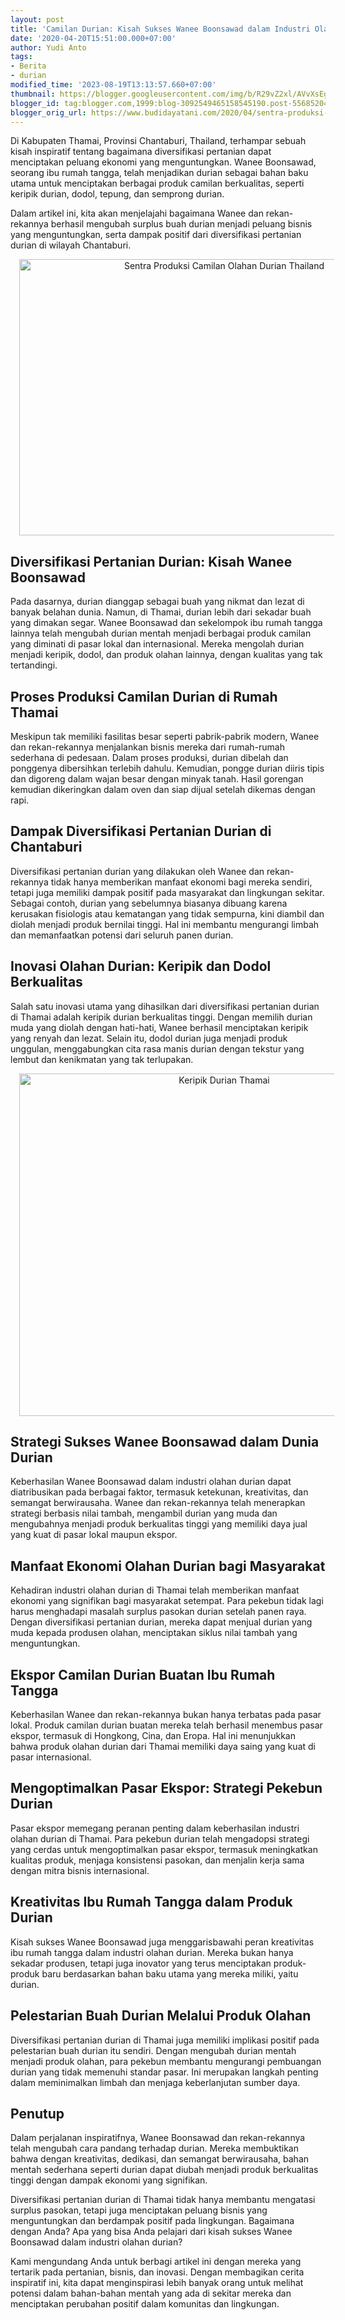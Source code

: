 ```yaml
---
layout: post
title: 'Camilan Durian: Kisah Sukses Wanee Boonsawad dalam Industri Olahan Durian'
date: '2020-04-20T15:51:00.000+07:00'
author: Yudi Anto
tags:
- Berita
- durian
modified_time: '2023-08-19T13:13:57.660+07:00'
thumbnail: https://blogger.googleusercontent.com/img/b/R29vZ2xl/AVvXsEg5e9C_HjCMyVGCRq5enyT3HbteVauIFjJawUmDkp1bXXar3he3btfwxac_W8U3I00BnPcUj_i8q7pSPuiDu0nFc44DHbIbL6tD1iP7dyfytJY5kKKWi4t9J0mZeCmU1VHklnecWYINW5VxearGuNAX9SwpIRLmTxaMcpfGmP1jzKkvnwSUWRObSB_Zyt0J/s72-w640-c-h442/durian_1154x800-768x532.jpg
blogger_id: tag:blogger.com,1999:blog-3092549465158545190.post-5568520414046471707
blogger_orig_url: https://www.budidayatani.com/2020/04/sentra-produksi-camilan-olahan-durian.html
---
```


<p>Di Kabupaten Thamai, Provinsi Chantaburi, Thailand, terhampar sebuah kisah inspiratif tentang bagaimana diversifikasi pertanian dapat menciptakan peluang ekonomi yang menguntungkan. Wanee Boonsawad, seorang ibu rumah tangga, telah menjadikan durian sebagai bahan baku utama untuk menciptakan berbagai produk camilan berkualitas, seperti keripik durian, dodol, tepung, dan semprong durian.</p><p>Dalam artikel ini, kita akan menjelajahi bagaimana Wanee dan rekan-rekannya berhasil mengubah surplus buah durian menjadi peluang bisnis yang menguntungkan, serta dampak positif dari diversifikasi pertanian durian di wilayah Chantaburi.</p><div class="separator" style="clear: both; text-align: center;"><a href="https://blogger.googleusercontent.com/img/b/R29vZ2xl/AVvXsEg5e9C_HjCMyVGCRq5enyT3HbteVauIFjJawUmDkp1bXXar3he3btfwxac_W8U3I00BnPcUj_i8q7pSPuiDu0nFc44DHbIbL6tD1iP7dyfytJY5kKKWi4t9J0mZeCmU1VHklnecWYINW5VxearGuNAX9SwpIRLmTxaMcpfGmP1jzKkvnwSUWRObSB_Zyt0J/s461/durian_1154x800-768x532.jpg" imageanchor="1" style="margin-left: 1em; margin-right: 1em;"><img alt="Sentra Produksi Camilan Olahan Durian Thailand" border="0" data-original-height="319" data-original-width="461" height="442" src="https://blogger.googleusercontent.com/img/b/R29vZ2xl/AVvXsEg5e9C_HjCMyVGCRq5enyT3HbteVauIFjJawUmDkp1bXXar3he3btfwxac_W8U3I00BnPcUj_i8q7pSPuiDu0nFc44DHbIbL6tD1iP7dyfytJY5kKKWi4t9J0mZeCmU1VHklnecWYINW5VxearGuNAX9SwpIRLmTxaMcpfGmP1jzKkvnwSUWRObSB_Zyt0J/w640-h442/durian_1154x800-768x532.jpg" width="640" /></a></div><h2>Diversifikasi Pertanian Durian: Kisah Wanee Boonsawad</h2><p>Pada dasarnya, durian dianggap sebagai buah yang nikmat dan lezat di banyak belahan dunia. Namun, di Thamai, durian lebih dari sekadar buah yang dimakan segar. Wanee Boonsawad dan sekelompok ibu rumah tangga lainnya telah mengubah durian mentah menjadi berbagai produk camilan yang diminati di pasar lokal dan internasional. Mereka mengolah durian menjadi keripik, dodol, dan produk olahan lainnya, dengan kualitas yang tak tertandingi.</p><h2>Proses Produksi Camilan Durian di Rumah Thamai</h2><p>Meskipun tak memiliki fasilitas besar seperti pabrik-pabrik modern, Wanee dan rekan-rekannya menjalankan bisnis mereka dari rumah-rumah sederhana di pedesaan. Dalam proses produksi, durian dibelah dan ponggenya dibersihkan terlebih dahulu. Kemudian, pongge durian diiris tipis dan digoreng dalam wajan besar dengan minyak tanah. Hasil gorengan kemudian dikeringkan dalam oven dan siap dijual setelah dikemas dengan rapi.</p><h2>Dampak Diversifikasi Pertanian Durian di Chantaburi</h2><p>Diversifikasi pertanian durian yang dilakukan oleh Wanee dan rekan-rekannya tidak hanya memberikan manfaat ekonomi bagi mereka sendiri, tetapi juga memiliki dampak positif pada masyarakat dan lingkungan sekitar. Sebagai contoh, durian yang sebelumnya biasanya dibuang karena kerusakan fisiologis atau kematangan yang tidak sempurna, kini diambil dan diolah menjadi produk bernilai tinggi. Hal ini membantu mengurangi limbah dan memanfaatkan potensi dari seluruh panen durian.</p><h2>Inovasi Olahan Durian: Keripik dan Dodol Berkualitas</h2><p>Salah satu inovasi utama yang dihasilkan dari diversifikasi pertanian durian di Thamai adalah keripik durian berkualitas tinggi. Dengan memilih durian muda yang diolah dengan hati-hati, Wanee berhasil menciptakan keripik yang renyah dan lezat. Selain itu, dodol durian juga menjadi produk unggulan, menggabungkan cita rasa manis durian dengan tekstur yang lembut dan kenikmatan yang tak terlupakan.</p><div class="separator" style="clear: both; text-align: center;"><a href="https://blogger.googleusercontent.com/img/b/R29vZ2xl/AVvXsEifTqsUHNsBCf3rjLBGd5MzVdc9U6rHqRxhAtyzQanip91KX6JCMpnUM1EUQgRpdCikSIK6cFUiGW43B6aKngzpULzKDMZxwJdxqJ1RwiZwOhZYylnpkrtPeE0SzQG2BQPOUFtoqYJsgGIIOIi-pvhPJ5-1O6-24mTdpSJBnNZ5knA6dG1hLHe_zmclcuAL/s461/durian_934x800-768x658.jpg" imageanchor="1" style="margin-left: 1em; margin-right: 1em;"><img alt="Keripik Durian Thamai" border="0" data-original-height="395" data-original-width="461" height="548" src="https://blogger.googleusercontent.com/img/b/R29vZ2xl/AVvXsEifTqsUHNsBCf3rjLBGd5MzVdc9U6rHqRxhAtyzQanip91KX6JCMpnUM1EUQgRpdCikSIK6cFUiGW43B6aKngzpULzKDMZxwJdxqJ1RwiZwOhZYylnpkrtPeE0SzQG2BQPOUFtoqYJsgGIIOIi-pvhPJ5-1O6-24mTdpSJBnNZ5knA6dG1hLHe_zmclcuAL/w640-h548/durian_934x800-768x658.jpg" width="640" /></a></div><h2>Strategi Sukses Wanee Boonsawad dalam Dunia Durian</h2><p>Keberhasilan Wanee Boonsawad dalam industri olahan durian dapat diatribusikan pada berbagai faktor, termasuk ketekunan, kreativitas, dan semangat berwirausaha. Wanee dan rekan-rekannya telah menerapkan strategi berbasis nilai tambah, mengambil durian yang muda dan mengubahnya menjadi produk berkualitas tinggi yang memiliki daya jual yang kuat di pasar lokal maupun ekspor.</p><h2>Manfaat Ekonomi Olahan Durian bagi Masyarakat</h2><p>Kehadiran industri olahan durian di Thamai telah memberikan manfaat ekonomi yang signifikan bagi masyarakat setempat. Para pekebun tidak lagi harus menghadapi masalah surplus pasokan durian setelah panen raya. Dengan diversifikasi pertanian durian, mereka dapat menjual durian yang muda kepada produsen olahan, menciptakan siklus nilai tambah yang menguntungkan.</p><h2>Ekspor Camilan Durian Buatan Ibu Rumah Tangga</h2><p>Keberhasilan Wanee dan rekan-rekannya bukan hanya terbatas pada pasar lokal. Produk camilan durian buatan mereka telah berhasil menembus pasar ekspor, termasuk di Hongkong, Cina, dan Eropa. Hal ini menunjukkan bahwa produk olahan durian dari Thamai memiliki daya saing yang kuat di pasar internasional.</p><h2>Mengoptimalkan Pasar Ekspor: Strategi Pekebun Durian</h2><p>Pasar ekspor memegang peranan penting dalam keberhasilan industri olahan durian di Thamai. Para pekebun durian telah mengadopsi strategi yang cerdas untuk mengoptimalkan pasar ekspor, termasuk meningkatkan kualitas produk, menjaga konsistensi pasokan, dan menjalin kerja sama dengan mitra bisnis internasional.</p><h2>Kreativitas Ibu Rumah Tangga dalam Produk Durian</h2><p>Kisah sukses Wanee Boonsawad juga menggarisbawahi peran kreativitas ibu rumah tangga dalam industri olahan durian. Mereka bukan hanya sekadar produsen, tetapi juga inovator yang terus menciptakan produk-produk baru berdasarkan bahan baku utama yang mereka miliki, yaitu durian.</p><h2>Pelestarian Buah Durian Melalui Produk Olahan</h2><p>Diversifikasi pertanian durian di Thamai juga memiliki implikasi positif pada pelestarian buah durian itu sendiri. Dengan mengubah durian mentah menjadi produk olahan, para pekebun membantu mengurangi pembuangan durian yang tidak memenuhi standar pasar. Ini merupakan langkah penting dalam meminimalkan limbah dan menjaga keberlanjutan sumber daya.</p><h2>Penutup</h2><p>Dalam perjalanan inspiratifnya, Wanee Boonsawad dan rekan-rekannya telah mengubah cara pandang terhadap durian. Mereka membuktikan bahwa dengan kreativitas, dedikasi, dan semangat berwirausaha, bahan mentah sederhana seperti durian dapat diubah menjadi produk berkualitas tinggi dengan dampak ekonomi yang signifikan.</p><p>Diversifikasi pertanian durian di Thamai tidak hanya membantu mengatasi surplus pasokan, tetapi juga menciptakan peluang bisnis yang menguntungkan dan berdampak positif pada lingkungan. Bagaimana dengan Anda? Apa yang bisa Anda pelajari dari kisah sukses Wanee Boonsawad dalam industri olahan durian?</p><p>Kami mengundang Anda untuk berbagi artikel ini dengan mereka yang tertarik pada pertanian, bisnis, dan inovasi. Dengan membagikan cerita inspiratif ini, kita dapat menginspirasi lebih banyak orang untuk melihat potensi dalam bahan-bahan mentah yang ada di sekitar mereka dan menciptakan perubahan positif dalam komunitas dan lingkungan.</p>